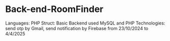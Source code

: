 # Back-end-RoomFinder
Languages: PHP 
Struct: Basic
Backend used MySQL and PHP
Technologies: send otp by Gmail, send notification by Firebase
from 23/10/2024 to 4/4/2025